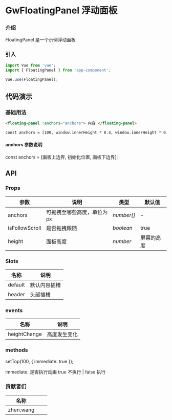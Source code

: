 # GwFloatingPanel 浮动面板

### 介绍

FloatingPanel 是一个示例浮动面板

### 引入

```js
import Vue from 'vue';
import { FloatingPanel } from 'app-component';

Vue.use(FloatingPanel);
```

## 代码演示

### 基础用法

```html
<floating-panel :anchors="anchors"> 内容 </floating-panel>

const anchors = [100, window.innerHeight * 0.4, window.innerHeight * 0.8];
```

#### anchors 参数说明

const anchors = [画板上边界, 初始化位置, 画板下边界];

## API

### Props

| 参数           | 说明                        | 类型       | 默认值 |
| -------------- | --------------------------- | ---------- | ------ |
| anchors        | 可拖拽至哪些高度，单位为 px | _number[]_ | -      |
| isFollowScroll | 是否拖拽跟随                | _boolean_  | true   |
| height | 面板高度                | _number_  | 屏幕的高度   |

### Slots

| 名称    | 说明         |
| ------- | ------------ |
| default | 默认内容插槽 |
| header  | 头部插槽     |

### events

| 名称         | 说明         |
| ------------ | ------------ |
| heightChange | 高度发生变化 |

### methods

setTop(100, { immediate: true });

immediate: 是否执行动画 true 不执行 | false 执行

### 贡献者们

| 名称      |     |     |
| --------- | --- | --- |
| zhen.wang |     |     |
